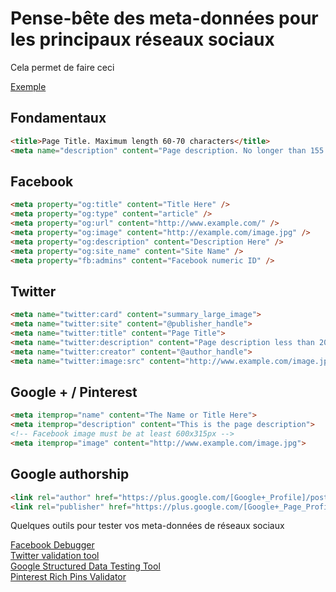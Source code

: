 # Pense-bête des meta-données pour les principaux réseaux sociaux

Cela permet de faire ceci

[Exemple](image/FB_Thumbnail.png)


## Fondamentaux
```html
<title>Page Title. Maximum length 60-70 characters</title>
<meta name="description" content="Page description. No longer than 155 characters." />
```
## Facebook
```html
<meta property="og:title" content="Title Here" />
<meta property="og:type" content="article" />
<meta property="og:url" content="http://www.example.com/" />
<meta property="og:image" content="http://example.com/image.jpg" />
<meta property="og:description" content="Description Here" />
<meta property="og:site_name" content="Site Name" />
<meta property="fb:admins" content="Facebook numeric ID" />
```
## Twitter
```html
<meta name="twitter:card" content="summary_large_image">
<meta name="twitter:site" content="@publisher_handle">
<meta name="twitter:title" content="Page Title">
<meta name="twitter:description" content="Page description less than 200 characters">
<meta name="twitter:creator" content="@author_handle">
<meta name="twitter:image:src" content="http://www.example.com/image.jpg">
```
## Google + / Pinterest
```html
<meta itemprop="name" content="The Name or Title Here">
<meta itemprop="description" content="This is the page description">
<!-- Facebook image must be at least 600x315px -->
<meta itemprop="image" content="http://www.example.com/image.jpg">
```
## Google authorship
```html
<link rel="author" href="https://plus.google.com/[Google+_Profile]/posts"/>
<link rel="publisher" href="https://plus.google.com/[Google+_Page_Profile]"/>
```


Quelques outils pour tester vos meta-données de réseaux sociaux

[Facebook Debugger](https://developers.facebook.com/tools/debug)<br/> 
[Twitter validation tool](https://dev.twitter.com/docs/cards/validation/validator)<br/>
[Google Structured Data Testing Tool](http://www.google.com/webmasters/tools/richsnippets)<br/>
[Pinterest Rich Pins Validator](http://developers.pinterest.com/rich_pins/validator/)<br/>